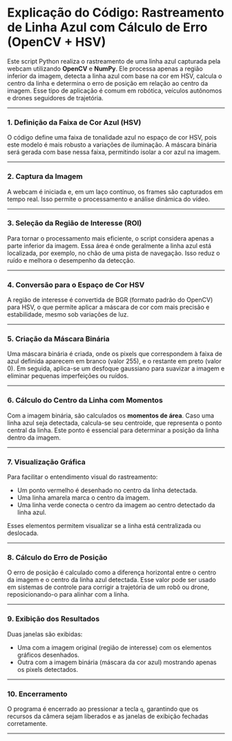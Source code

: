 # Explicação do Código: Rastreamento de Linha Azul com Cálculo de Erro (OpenCV + HSV)

Este script Python realiza o rastreamento de uma linha azul capturada pela webcam utilizando **OpenCV** e **NumPy**. Ele processa apenas a região inferior da imagem, detecta a linha azul com base na cor em HSV, calcula o centro da linha e determina o erro de posição em relação ao centro da imagem. Esse tipo de aplicação é comum em robótica, veículos autônomos e drones seguidores de trajetória.

---


### 1. Definição da Faixa de Cor Azul (HSV)

O código define uma faixa de tonalidade azul no espaço de cor HSV, pois este modelo é mais robusto a variações de iluminação. A máscara binária será gerada com base nessa faixa, permitindo isolar a cor azul na imagem.

---

### 2. Captura da Imagem

A webcam é iniciada e, em um laço contínuo, os frames são capturados em tempo real. Isso permite o processamento e análise dinâmica do vídeo.

---

### 3. Seleção da Região de Interesse (ROI)

Para tornar o processamento mais eficiente, o script considera apenas a parte inferior da imagem. Essa área é onde geralmente a linha azul está localizada, por exemplo, no chão de uma pista de navegação. Isso reduz o ruído e melhora o desempenho da detecção.

---

### 4. Conversão para o Espaço de Cor HSV

A região de interesse é convertida de BGR (formato padrão do OpenCV) para HSV, o que permite aplicar a máscara de cor com mais precisão e estabilidade, mesmo sob variações de luz.

---

### 5. Criação da Máscara Binária

Uma máscara binária é criada, onde os pixels que correspondem à faixa de azul definida aparecem em branco (valor 255), e o restante em preto (valor 0). Em seguida, aplica-se um desfoque gaussiano para suavizar a imagem e eliminar pequenas imperfeições ou ruídos.

---

### 6. Cálculo do Centro da Linha com Momentos

Com a imagem binária, são calculados os **momentos de área**. Caso uma linha azul seja detectada, calcula-se seu centroide, que representa o ponto central da linha. Este ponto é essencial para determinar a posição da linha dentro da imagem.

---

### 7. Visualização Gráfica

Para facilitar o entendimento visual do rastreamento:
- Um ponto vermelho é desenhado no centro da linha detectada.
- Uma linha amarela marca o centro da imagem.
- Uma linha verde conecta o centro da imagem ao centro detectado da linha azul.

Esses elementos permitem visualizar se a linha está centralizada ou deslocada.

---

### 8. Cálculo do Erro de Posição

O erro de posição é calculado como a diferença horizontal entre o centro da imagem e o centro da linha azul detectada. Esse valor pode ser usado em sistemas de controle para corrigir a trajetória de um robô ou drone, reposicionando-o para alinhar com a linha.

---

### 9. Exibição dos Resultados

Duas janelas são exibidas:
- Uma com a imagem original (região de interesse) com os elementos gráficos desenhados.
- Outra com a imagem binária (máscara da cor azul) mostrando apenas os pixels detectados.

---

### 10. Encerramento

O programa é encerrado ao pressionar a tecla `q`, garantindo que os recursos da câmera sejam liberados e as janelas de exibição fechadas corretamente.

---
